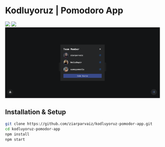 # Kodluyoruz | Pomodoro App

![](./src/img/screenshot.png)
![](./src/img/todolist-screenshot.png)
![](./src/img/teampopup-screenshot.png)

## Installation & Setup

```bash
git clone https://github.com/ziarparvaiz/kodluyoruz-pomodor-app.git
cd kodluyoruz-pomodor-app
npm install
npm start
```